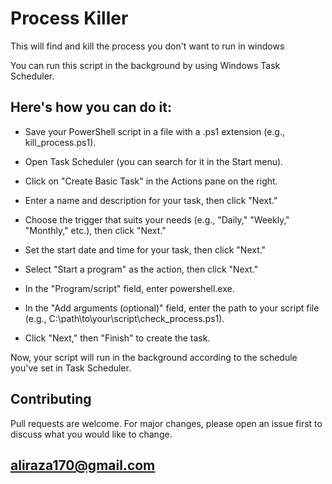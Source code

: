 # Process Killer
This will find and kill the process you don't want to run in windows

You can run this script in the background by using Windows Task Scheduler. 

## Here's how you can do it:

-  Save your PowerShell script in a file with a .ps1 extension (e.g., kill_process.ps1).

-  Open Task Scheduler (you can search for it in the Start menu).

-  Click on "Create Basic Task" in the Actions pane on the right.

-  Enter a name and description for your task, then click "Next."

-  Choose the trigger that suits your needs (e.g., "Daily," "Weekly," "Monthly," etc.), then click "Next."

-  Set the start date and time for your task, then click "Next."

-  Select "Start a program" as the action, then click "Next."

-  In the "Program/script" field, enter powershell.exe.

-  In the "Add arguments (optional)" field, enter the path to your script file (e.g., C:\path\to\your\script\check_process.ps1).

-  Click "Next," then "Finish" to create the task.

Now, your script will run in the background according to the schedule you've set in Task Scheduler.

## Contributing

Pull requests are welcome. For major changes, please open an issue first
to discuss what you would like to change.

## aliraza170@gmail.com
